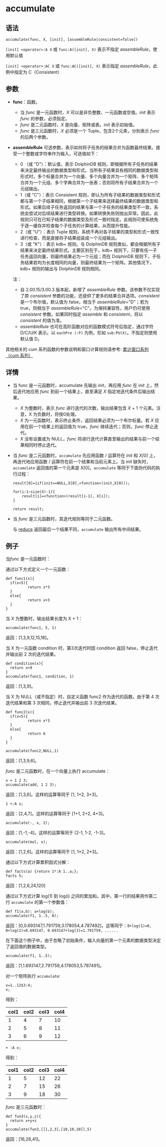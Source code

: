 # accumulate

## 语法

`accumulate(func, X, [init],
[assembleRule|consistent=false])`

`[init] <operator>:A X` 或 `func:A([init],
X)` 表示不指定 *assembleRule*，使用默认值

`[init] <operator>:AC X` 或 `func:AC([init], X)`
表示指定 *assembleRule*，此例中指定为 C（Consistent）

## 参数

* **func**：函数。
  + 当 *func* 是一元函数时，*X*
    可以是非负整数、一元函数或空值。*init* 表示 *func* 的参数，必须指定。
  + *func* 是二元函数时，*X* 是向量、矩阵或表。*init*
    表示初始值。
  + *func* 是三元函数时，*X* 必须是一个
    Tuple，包含2个元素，分别表示 *func* 的后两个参数。
* **assembleRule** 可选参数，表示如何将子任务的结果合并为函数最终结果。接受一个整数或字符串作为输入，可选值如下：
  + 0 （或 "D"）：默认值，表示 DolphinDB
    规则，即根据所有子任务的结果来决定最终输出的数据类型和形式。当所有子结果具有相同的数据类型和形式时，多个标量合并为一个向量、多个向量合并为一个矩阵、多个矩阵合并为一个元组、多个字典合并为一张表；否则将所有子结果合并为一个元组输出。
  + 1（或 "C"）：表示 Consistent
    规则，即认为所有子结果的数据类型和形式都与第一个子结果相同，根据第一个子结果来选择最终结果的数据类型和形式。如果后续子任务返回的结果与第一个子任务的结果类型不一致，系统会尝试对后续结果进行类型转换。如果转换失败则抛出异常。因此，此规则只可在已知子结果的数据类型及形式一致时指定。此规则可使系统免于逐一缓存并检查每个子任务的计算结果，从而提升性能。
  + 2（或 "U"）：表示 Tuple 规则，系统不再对各子结果的类型和形式一致性进行检查，而是直接将子结果组装成一个元组输出。
  + 3（或 "K"）：表示 kdb+ 规则。与 DolphinDB 规则类似，都会根据所有子结果来决定最终结果形式。主要区别在于，kdb+
    规则下，只要有任一子任务返回向量，则最终结果必为一个元组；而在 DolphinDB
    规则下，子任务结果若均为长度相同的向量，则最终结果为一个矩阵。其他情况下，kdb+ 规则的输出与 DolphinDB 规则相同。

  注：
  + 自 2.00.15/3.00.3 版本起，新增了
    *assembleRule* 参数。该参数不仅实现了原 *consistent*
    参数的功能，还提供了更多的结果合并选项。*consistent* 是一个布尔值，默认值为 false，相当于
    *assembleRule*="D"；若为 true，则相当于
    *assembleRule*="C"。为保持兼容性，用户仍可使用 *consistent* 参数。如果同时指定
    *assemble* 和 *consistent*，将以 *consistent*
    的值为准。
  + *assembleRule* 也可在高阶函数对应的函数模式符号后指定，通过字符 D/C/U/K 表示。以
    `eachPre (:P)` 为例，形如
    `sub:PU(X)`。不指定则使用默认值 D。

其他相关的 cum 系列函数的参数说明和窗口计算规则请参考: [累计窗口系列（cum 系列）](../themes/cumFunctions.html)

## 详情

* 当 func 是一元函数时，accumulate 先输出 *init*，再应用 *func* 在 *init*
  上，然后迭代地应用 *func* 到前一个结果上，直至满足 *X* 指定地迭代条件后输出结果。

  + *X* 为整数时，表示 *func* 进行迭代的次数，输出结果包含
    *X* + 1 个元素。注意，X 为负数时，将按0处理。
  + *X* 为一元函数时，表示终止条件，返回结果必须为一个布尔标量。若 *X*
    应用在前一个结果上的返回值为 true，*func* 继续迭代；否则，*func* 停止迭代。
  + *X* 没有设置或为 NULL，*func*
    将进行迭代计算直至输出的结果与前一个结果相同时停止迭代。
* 当 *func* 是二元函数时，`accumulate` 先应用函数 /
  运算符在 *init* 和 *X[0]* 上，再迭代地应用函数 / 运算符在前一个结果和当前元素上。当 *init*
  缺失时，`accumulate` 返回值的第一个元素是
  *X[0]*。`accumulate` 等同于下面伪代码的执行过程：

  ```
  result[0]=iif(init==NULL,X[0],<function>(init,X[0]));

  for(i:1~size(X)-1){
      result[i]=<function>(result[i-1], X[i]);
  }

  return result;
  ```
* 当 *func* 是三元函数时，其迭代规则等同于二元函数。

  与 [reduce](reduce.html)
  返回最后一个结果不同，`accumulate` 输出所有中间结果。

## 例子

当*func* 是一元函数时：

通过以下方式定义一个一元函数：

```
def func1(x){
  if(x<5){
          return x*3
  }
  else{
          return x+3
  }
}
```

当 X 为整数时，输出结果长度为 X + 1：

```
accumulate(func1, 5, 1)
```

返回：[1,3,9,12,15,18]。

当 X 为一元函数 condition 时，第3次迭代时因 condition 返回 false，停止迭代并输出前 2 次的迭代结果。

```
def condition(x){
  return x<9
}
accumulate(func1, condition, 1)
```

返回：[1,3,9]。

当 X 为 NULL（或不指定）时，自定义函数 func2 作为迭代的函数。由于第 4 次迭代结果和第 3 次相同，停止迭代并输出前 3 次迭代结果。

```
def func2(x){
  if(x<5){
          return x*3
  }
  else{
          return 6
  }
}

accumulate(func2,NULL,1)
```

返回：[1,3,9,6]。

*func* 是二元函数时，在一个向量上执行 accumulate：

```
x = 1 2 3;
accumulate(add, 1 2 3);
```

返回：[1,3,6]。这样的运算等同于 [1, 1+2, 3+3]。

```
1 +:A x;
```

返回：[2,4,7]。这样的运算等同于 [1+1, 2+2, 4+3]。

```
accumulate(-, x, 2);
```

返回：[1,-1,-4]。这样的运算等同于 [2-1, 1-2, -1-3]。

```
accumulate(mul, x);
```

返回：[1,2,6]。这样的运算等同于 [1, 1\*2, 2\*3]。

通过以下方式计算累积因式分解：

```
def facts(a) {return 1*:A 1..a;};
facts 5;
```

返回：[1,2,6,24,120]

通过以下方式计算 log(1) 到 log(i) 之间的累加和。其中，第一行的结果用作第二行 `accumulate`
的第一个参数值：

```
def f1(a,b): a+log(b);
accumulate(f1, 1..5, 0);
```

返回：[0,0.693147,1.791759,3.178054,4.787492]。这等同于：`0+log(1)=0,
0+log(2)=0.693147, 0.693147+log(3)=1.791759, ......`

在下面这个例子中，由于忽略了初始条件，输入向量的第一个元素的数据类型决定了返回值的数据类型。

```
accumulate(f1, 1..5);
```

返回：[1,1.693147,2.791759,4.178053,5.787491]。

对一个矩阵执行 `accumulate`:

```
x=1..12$3:4;
x;
```

得到：

| col1 | col2 | col3 | col4 |
| --- | --- | --- | --- |
| 1 | 4 | 7 | 10 |
| 2 | 5 | 8 | 11 |
| 3 | 6 | 9 | 12 |

```
+ :A x;
```

得到：

| col1 | col2 | col3 | col4 |
| --- | --- | --- | --- |
| 1 | 5 | 12 | 22 |
| 2 | 7 | 15 | 26 |
| 3 | 9 | 18 | 30 |

*func* 是三元函数时：

```
def fun3(x,y,z){
  return x+y+z
}
accumulate(fun3,[[1,2,3],[10,10,10]],5)
```

返回：[16,28,41]。

